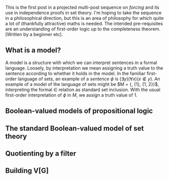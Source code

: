 <script type="text/x-mathjax-config"> MathJax.Hub.Config({ tex2jax: { inlineMath: [['$','$'], ['\\(','\\)']], processEscapes: true } }); </script> <script src="https://cdnjs.cloudflare.com/ajax/libs/mathjax/2.7.0/MathJax.js?config=TeX-AMS-MML_HTMLorMML" type="text/javascript"></script>

This is the first post in a projected multi-post sequence on *forcing* and its use in independence proofs in set theory. I'm hoping to take the sequence in a philosophical direction, but this is an area of philosophy for which quite a lot of (thankfully attractive) maths is needed. The intended pre-requisites are an understanding of first-order logic up to the completeness theorem. [Written by a beginner etc].

## What is a model?

A model is a structure with which we can interpret sentences in a formal language. Loosely, by interpretation we mean assigning a truth value to the sentence according to whether it holds in the model. In the familiar first-order language of sets, an example of a *sentence* $\phi$ is $(\exists y)(\forall x)(x \not \in y)$. An example of a model of the language of sets might be $M = \{\, \{1\}, \{1, 2\}}$, interpreting the formal $\in$ relation as standard set inclusion. With the usual first-order interpretation of $\phi$ in $M$, we assign a truth value of $1$. 

## Boolean-valued models of propositional logic

## The standard Boolean-valued model of set theory

## Quotienting by a filter

## Building V[G]